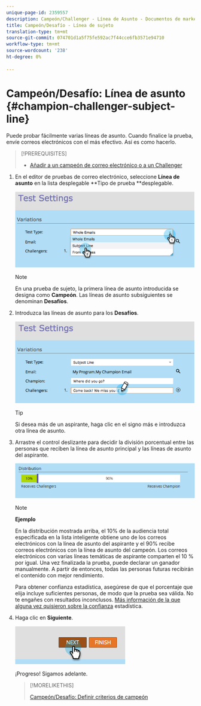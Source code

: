 ```yaml
---
unique-page-id: 2359557
description: Campeón/Challenger - Línea de Asunto - Documentos de marketing - Documentación del producto
title: Campeón/Desafío - Línea de sujeto
translation-type: tm+mt
source-git-commit: 074701d1a5f75fe592ac7f44cce6fb3571e94710
workflow-type: tm+mt
source-wordcount: '238'
ht-degree: 0%

---
```



# Campeón/Desafío: Línea de asunto {#champion-challenger-subject-line}

Puede probar fácilmente varias líneas de asunto. Cuando finalice la prueba, envíe correos electrónicos con el más efectivo. Así es como hacerlo.

>[!PREREQUISITES]
>
>* [Añadir a un campeón de correo electrónico o a un Challenger](add-an-email-champion-challenger.md)

>



1. En el editor de pruebas de correo electrónico, seleccione **Línea de asunto** en la lista desplegable **Tipo de prueba **desplegable.

   ![](assets/image2014-9-15-12-3a37-3a50.png)

   >[!NOTE]
   >
   >En una prueba de sujeto, la primera línea de asunto introducida se designa como **Campeón**. Las líneas de asunto subsiguientes se denominan **Desafíos**.

1. Introduzca las líneas de asunto para los **Desafíos**.

   ![](assets/image2014-9-15-12-3a38-3a4.png)

   >[!TIP]
   >
   >Si desea más de un aspirante, haga clic en el signo más e introduzca otra línea de asunto.

1. Arrastre el control deslizante para decidir la división porcentual entre las personas que reciben la línea de asunto principal y las líneas de asunto del aspirante.

   ![](assets/image2015-8-7-15-3a19-3a50.png)

   >[!NOTE]
   >
   >**Ejemplo**
   >
   >
   >En la distribución mostrada arriba, el 10% de la audiencia total especificada en la lista inteligente obtiene uno de los correos electrónicos con la línea de asunto del aspirante y el 90% recibe correos electrónicos con la línea de asunto del campeón. Los correos electrónicos con varias líneas temáticas de aspirante comparten el 10 % por igual. Una vez finalizada la prueba, puede declarar un ganador manualmente. A partir de entonces, todas las personas futuras recibirán el contenido con mejor rendimiento.

   Para obtener confianza estadística, asegúrese de que el porcentaje que elija incluye suficientes personas, de modo que la prueba sea válida. No te engañes con resultados inconclusos.  [Más información de la que alguna vez quisieron sobre la confianza](http://en.wikipedia.org/wiki/Confidence_interval) estadística.

1. Haga clic en **Siguiente**.

   ![](assets/image2014-9-15-12-3a40-3a42.png)

   ¡Progreso! Sigamos adelante.

   >[!MORELIKETHIS]
   >
   >
   >
   >[Campeón/Desafío: Definir criterios de campeón](champion-challenger-define-champion-criteria.md)

